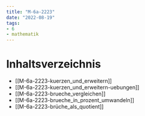 ```yaml
---
title: "M-6a-2223"
date: "2022-08-19"
tags: 
- 6
- mathematik
---
```

# Inhaltsverzeichnis
- [[M-6a-2223-kuerzen_und_erweitern]]
- [[M-6a-2223-kuerzen_und_erweitern-uebungen]]
- [[M-6a-2223-brueche_vergleichen]]
- [[M-6a-2223-brueche_in_prozent_umwandeln]]
- [[M-6a-2223-brüche_als_quotient]]